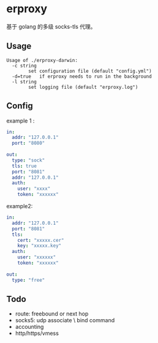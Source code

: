 # erproxy

基于 golang 的多级 socks-tls 代理。

## Usage

```
Usage of ./erproxy-darwin:
  -c string
        set configuration file (default "config.yml")
  -d=true   if erproxy needs to run in the background
  -l string
        set logging file (default "erproxy.log")
```

## Config

example 1 :

``` yaml
in:
  addr: "127.0.0.1"
  port: "8080"
  
out:
  type: "sock"
  tls: true
  port: "8081"
  addr: "127.0.0.1"
  auth:
    user: "xxxx"
    token: "xxxxxx"
```

example2:

``` yaml
in:
  addr: "127.0.0.1"
  port: "8081"
  tls:
    cert: "xxxxx.cer"
    key: "xxxxx.key"
  auth:
    user: "xxxxxx"
    token: "xxxxxx"
  
out:
  type: "free"
```

## Todo

* route: freebound or next hop
* socks5: udp associate \ bind command
* accounting
* http/https/vmess